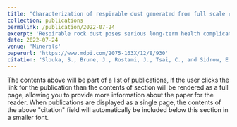```yaml
---
title: "Characterization of respirable dust generated from full scale cutting tests in limestone with conical picks at three stages of wear"
collection: publications
permalink: /publication/2022-07-24
excerpt: 'Respirable rock dust poses serious long-term health complications to workers in environments where mechanical rock excavation is utilized. The purpose of this study is to characterize respirable dust generated by cutting limestone with new, partially worn, and fully worn conical pick wears. Characterizing limestone respirable dust can aid in decision making for respirable dust suppression levels and exposures throughout the lifetime of a pick in underground mining and engineering activities. The methods include full scale cutting of a limestone sample in the laboratory with three conical picks at different stages of wear. Dust samples were collected during cutting with various instruments connected to pumps and subsequently analyzed to determine the concentrations, mineralogy, particle shapes, and particle size distributions. The results show that the worn pick generated the highest concentration of dust, all picks generated dust containing quartz, all three picks generated dust particles of similar shapes, and all three picks generated various particle size distributions. In conclusion, a preliminary suite of respirable dust characteristics is available and with further future additional studies, results could be used for the evaluation of possible strategies and methods of dust suppression and exposures during mining, tunneling, or drilling activities.'
date: 2022-07-24
venue: 'Minerals'
paperurl: 'https://www.mdpi.com/2075-163X/12/8/930'
citation: 'Slouka, S., Brune, J., Rostami, J., Tsai, C., and Sidrow, E. (2022). Characterization of respirable dust generated from full scale cutting tests in limestone with conical picks at three stages of wear. Minerals 12(8), 930.'
---
```


The contents above will be part of a list of publications, if the user clicks the link for the publication than the contents of section will be rendered as a full page, allowing you to provide more information about the paper for the reader. When publications are displayed as a single page, the contents of the above "citation" field will automatically be included below this section in a smaller font.
